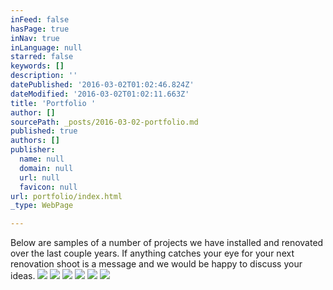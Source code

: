 ```yaml
---
inFeed: false
hasPage: true
inNav: true
inLanguage: null
starred: false
keywords: []
description: ''
datePublished: '2016-03-02T01:02:46.824Z'
dateModified: '2016-03-02T01:02:11.663Z'
title: 'Portfolio '
author: []
sourcePath: _posts/2016-03-02-portfolio.md
published: true
authors: []
publisher:
  name: null
  domain: null
  url: null
  favicon: null
url: portfolio/index.html
_type: WebPage

---
```

Below are samples of a number of projects we have installed and renovated over the last couple years. If anything catches your eye for your next renovation shoot is a message and we would be happy to discuss your ideas.
![](https://s3-us-west-2.amazonaws.com/the-grid-img/p/1ed9e088e0d1541377735691ad46b9e504595bfa.jpg)
![](https://the-grid-user-content.s3-us-west-2.amazonaws.com/7c20a216-a14d-4b19-8085-8a1d445c2f9b.jpg)
![](https://the-grid-user-content.s3-us-west-2.amazonaws.com/8731d739-1df4-4c22-8d4b-7f89caab9671.jpg)
![](https://the-grid-user-content.s3-us-west-2.amazonaws.com/b3ebad58-e8e3-4049-97eb-ab119c086a60.jpg)
![](https://the-grid-user-content.s3-us-west-2.amazonaws.com/482fd9c8-623e-4d59-8aa5-e8c70cf7cd07.jpg)
![](https://the-grid-user-content.s3-us-west-2.amazonaws.com/5ce3c173-12c9-4fa8-be0b-71e6c70f7752.jpg)